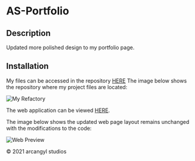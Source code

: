 # AS-Portfolio

## Description

Updated more polished design to my portfolio page. 

## Installation

My files can be accessed in the repository [HERE](https://github.com/arcangyl1963/myportfoliopage)
The image below shows the repository where my project files are located:

![My Refactory](./assets/images/myportfoliopagereposcreenshot.png)

The web application can be viewed [HERE](https://arcangyl1963.github.io/myportfoliopage/).

The image below shows the updated web page layout remains unchanged with the modifications to the code: 

![Web Preview](./assets/images/myportfoliopage-screenshot.png)

© 2021 arcangyl studios